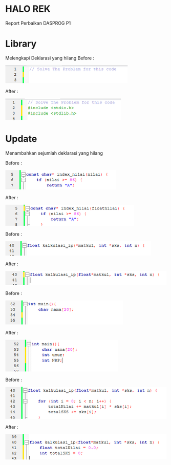 # HALO REK
Report Perbaikan DASPROG P1

# Library
Melengkapi Deklarasi yang hilang
Before :

![alt text](img/image.png)

After :

![alt text](img/image-1.png)

# Update
Menambahkan sejumlah deklarasi yang hilang

Before :

![alt text](img/image-2.png)

After : 

![alt text](img/image-3.png)

Before : 

![alt text](img/image-5.png)

After : 

![alt text](img/image-6.png)

Before :

![alt text](img/image-7.png)

After : 

![alt text](img/image-8.png)

Before :

![alt text](img/image-9.png)

After :

![alt text](img/image-10.png)
